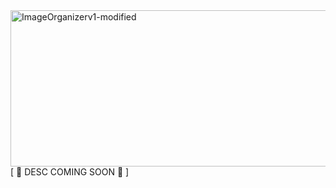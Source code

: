 <img width="750" height="250" alt="ImageOrganizerv1-modified" src="https://github.com/user-attachments/assets/5cfd6520-7c80-4e8b-ab39-8ae2e3edbc49" />
[ 🚧 DESC COMING SOON 🚧 ]
